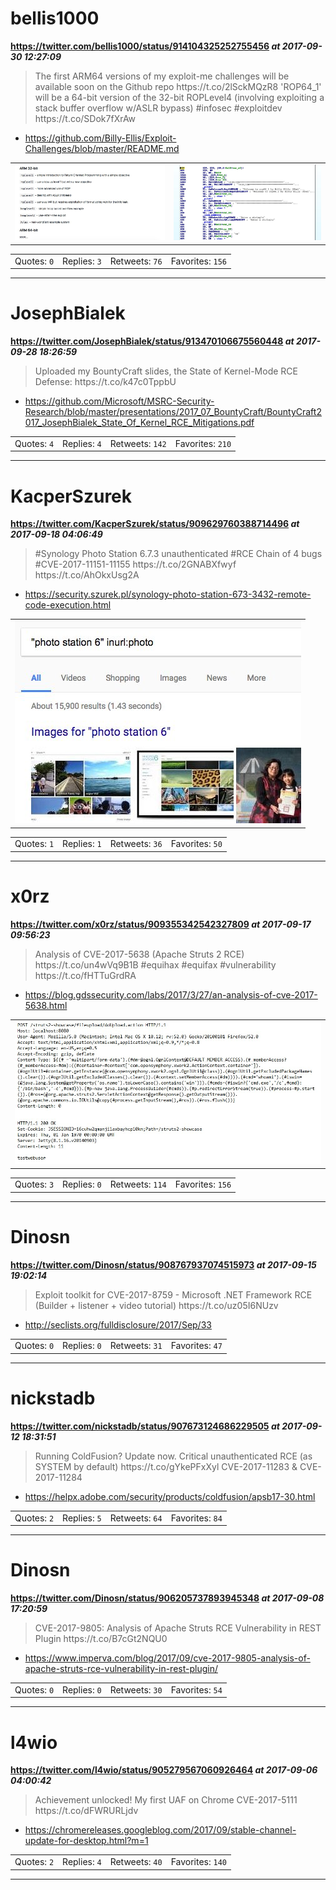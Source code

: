# bellis1000
**https://twitter.com/bellis1000/status/914104325252755456 _at 2017-09-30 12:27:09_**
<blockquote>
The first ARM64 versions of my exploit-me challenges will be available soon on the Github repo https://t.co/2lSckMQzR8 'ROP64_1' will be a 64-bit version of the 32-bit ROPLevel4 (involving exploiting a stack buffer overflow w/ASLR bypass) #infosec #exploitdev https://t.co/SDok7fXrAw
</blockquote>

* https://github.com/Billy-Ellis/Exploit-Challenges/blob/master/README.md

<table><tr>
<td><img src="pictures/http+++pbs.twimg.com+media+DK-M5rkXcAE7JCy.jpg" alt="http://pbs.twimg.com/media/DK-M5rkXcAE7JCy.jpg"></td>
<td><img src="pictures/http+++pbs.twimg.com+media+DK-NAM6XcAAqS3v.jpg" alt="http://pbs.twimg.com/media/DK-NAM6XcAAqS3v.jpg"></td>
</table></tr>
<table><tr>
<td>Quotes: <code>0</code></td>
<td>Replies: <code>3</code></td>
<td>Retweets: <code>76</code></td>
<td>Favorites: <code>156</code></td>
</tr></table>

---

# JosephBialek
**https://twitter.com/JosephBialek/status/913470106675560448 _at 2017-09-28 18:26:59_**
<blockquote>
Uploaded my BountyCraft slides, the State of Kernel-Mode RCE Defense: https://t.co/k47c0TppbU
</blockquote>

* https://github.com/Microsoft/MSRC-Security-Research/blob/master/presentations/2017_07_BountyCraft/BountyCraft2017_JosephBialek_State_Of_Kernel_RCE_Mitigations.pdf

<table><tr>
<td>Quotes: <code>4</code></td>
<td>Replies: <code>4</code></td>
<td>Retweets: <code>142</code></td>
<td>Favorites: <code>210</code></td>
</tr></table>

---

# KacperSzurek
**https://twitter.com/KacperSzurek/status/909629760388714496 _at 2017-09-18 04:06:49_**
<blockquote>
#Synology Photo Station 6.7.3 unauthenticated #RCE Chain of 4 bugs #CVE-2017-11151-11155 https://t.co/2GNABXfwyf https://t.co/AhOkxUsg2A
</blockquote>

* https://security.szurek.pl/synology-photo-station-673-3432-remote-code-execution.html

<table><tr>
<td><img src="pictures/http+++pbs.twimg.com+media+DJ8k5NiX0AAn7XX.jpg" alt="http://pbs.twimg.com/media/DJ8k5NiX0AAn7XX.jpg"></td>
</table></tr>
<table><tr>
<td>Quotes: <code>1</code></td>
<td>Replies: <code>1</code></td>
<td>Retweets: <code>36</code></td>
<td>Favorites: <code>50</code></td>
</tr></table>

---

# x0rz
**https://twitter.com/x0rz/status/909355342542327809 _at 2017-09-17 09:56:23_**
<blockquote>
Analysis of CVE-2017-5638 (Apache Struts 2 RCE) https://t.co/un4wVq9B1B #equihax #equifax #vulnerability https://t.co/fHTTuGrdRA
</blockquote>

* https://blog.gdssecurity.com/labs/2017/3/27/an-analysis-of-cve-2017-5638.html

<table><tr>
<td><img src="pictures/http+++pbs.twimg.com+media+DJ6t1LVW0AE2qvI.jpg" alt="http://pbs.twimg.com/media/DJ6t1LVW0AE2qvI.jpg"></td>
</table></tr>
<table><tr>
<td>Quotes: <code>3</code></td>
<td>Replies: <code>0</code></td>
<td>Retweets: <code>114</code></td>
<td>Favorites: <code>156</code></td>
</tr></table>

---

# Dinosn
**https://twitter.com/Dinosn/status/908767937074515973 _at 2017-09-15 19:02:14_**
<blockquote>
Exploit toolkit for CVE-2017-8759 - Microsoft .NET Framework RCE (Builder + listener + video tutorial) https://t.co/uz05I6NUzv
</blockquote>

* http://seclists.org/fulldisclosure/2017/Sep/33

<table><tr>
<td>Quotes: <code>0</code></td>
<td>Replies: <code>0</code></td>
<td>Retweets: <code>31</code></td>
<td>Favorites: <code>47</code></td>
</tr></table>

---

# nickstadb
**https://twitter.com/nickstadb/status/907673124686229505 _at 2017-09-12 18:31:51_**
<blockquote>
Running ColdFusion? Update now. Critical unauthenticated RCE (as SYSTEM by default) https://t.co/gYkePFxXyl CVE-2017-11283 &amp; CVE-2017-11284
</blockquote>

* https://helpx.adobe.com/security/products/coldfusion/apsb17-30.html

<table><tr>
<td>Quotes: <code>2</code></td>
<td>Replies: <code>5</code></td>
<td>Retweets: <code>64</code></td>
<td>Favorites: <code>84</code></td>
</tr></table>

---

# Dinosn
**https://twitter.com/Dinosn/status/906205737893945348 _at 2017-09-08 17:20:59_**
<blockquote>
CVE-2017-9805: Analysis of Apache Struts RCE Vulnerability in REST Plugin https://t.co/B7cGt2NQU0
</blockquote>

* https://www.imperva.com/blog/2017/09/cve-2017-9805-analysis-of-apache-struts-rce-vulnerability-in-rest-plugin/

<table><tr>
<td>Quotes: <code>0</code></td>
<td>Replies: <code>0</code></td>
<td>Retweets: <code>30</code></td>
<td>Favorites: <code>54</code></td>
</tr></table>

---

# l4wio
**https://twitter.com/l4wio/status/905279567060926464 _at 2017-09-06 04:00:42_**
<blockquote>
Achievement unlocked!
My first UAF on Chrome
CVE-2017-5111
https://t.co/dFWRURLjdv
</blockquote>

* https://chromereleases.googleblog.com/2017/09/stable-channel-update-for-desktop.html?m=1

<table><tr>
<td>Quotes: <code>2</code></td>
<td>Replies: <code>4</code></td>
<td>Retweets: <code>40</code></td>
<td>Favorites: <code>140</code></td>
</tr></table>

---


